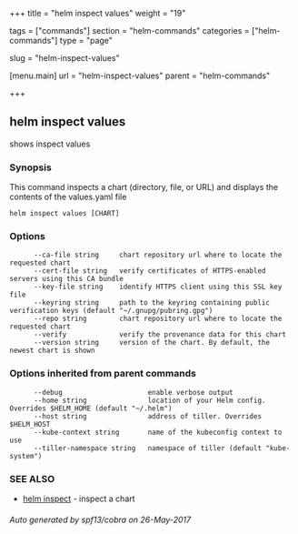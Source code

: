+++
title = "helm inspect values"
weight = "19"

tags = ["commands"]
section = "helm-commands"
categories = ["helm-commands"]
type = "page"

slug = "helm-inspect-values"

[menu.main]
  url = "helm-inspect-values"
  parent = "helm-commands"

+++

## helm inspect values

shows inspect values

### Synopsis



This command inspects a chart (directory, file, or URL) and displays the contents
of the values.yaml file


```
helm inspect values [CHART]
```

### Options

```
      --ca-file string     chart repository url where to locate the requested chart
      --cert-file string   verify certificates of HTTPS-enabled servers using this CA bundle
      --key-file string    identify HTTPS client using this SSL key file
      --keyring string     path to the keyring containing public verification keys (default "~/.gnupg/pubring.gpg")
      --repo string        chart repository url where to locate the requested chart
      --verify             verify the provenance data for this chart
      --version string     version of the chart. By default, the newest chart is shown
```

### Options inherited from parent commands

```
      --debug                     enable verbose output
      --home string               location of your Helm config. Overrides $HELM_HOME (default "~/.helm")
      --host string               address of tiller. Overrides $HELM_HOST
      --kube-context string       name of the kubeconfig context to use
      --tiller-namespace string   namespace of tiller (default "kube-system")
```

### SEE ALSO
* [helm inspect](helm_inspect.md)	 - inspect a chart

###### Auto generated by spf13/cobra on 26-May-2017

